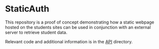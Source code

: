 # StaticAuth

This repository is a proof of concept demonstrating how a static webpage hosted on the students sites can be used in conjunction with an external server to retrieve student data.

Relevant code and additional information is in the [API](https://github.com/QuietRocket/StaticAuth/tree/master/api) directory.